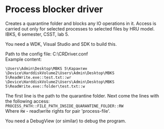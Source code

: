 # Process blocker driver
Creates a quarantine folder and blocks any IO operations in it. Access is carried out only for selected processes to selected files by HRU model. IBKS, 6 semester, CSST, lab 5.

You need a WDK, Visual Studio and SDK to build this.

Path to the config file: C:\CRDriver.conf\
Example content:
```
\Users\Admin\Desktop\MBKS 5\Карантин
\Device\HarddiskVolume2\Users\Admin\Desktop\MBKS 5\ReadWrite.exe::test.txt::wr
\Device\HarddiskVolume2\Users\Admin\Desktop\MBKS 5\ReadWrite.exe::folder\test.txt::w
```
The first line is the path to the quarantine folder. Next come the lines with the following access:
`PROCESS_PATH::FILE_PATH_INSIDE_QUARANTINE_FOLDER::RW`\
Where `RW` - read\write rights for pair 'process-file'.

You need a DebugView (or similar) to debug the program.
